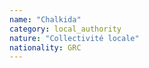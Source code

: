 ```yaml
---
name: "Chalkida"
category: local_authority
nature: "Collectivité locale"
nationality: GRC
---
```

    